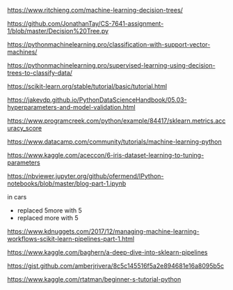 https://www.ritchieng.com/machine-learning-decision-trees/

https://github.com/JonathanTay/CS-7641-assignment-1/blob/master/Decision%20Tree.py

https://pythonmachinelearning.pro/classification-with-support-vector-machines/

https://pythonmachinelearning.pro/supervised-learning-using-decision-trees-to-classify-data/

https://scikit-learn.org/stable/tutorial/basic/tutorial.html

https://jakevdp.github.io/PythonDataScienceHandbook/05.03-hyperparameters-and-model-validation.html

https://www.programcreek.com/python/example/84417/sklearn.metrics.accuracy_score

https://www.datacamp.com/community/tutorials/machine-learning-python

https://www.kaggle.com/aceccon/6-iris-dataset-learning-to-tuning-parameters


https://nbviewer.jupyter.org/github/ofermend/IPython-notebooks/blob/master/blog-part-1.ipynb


in cars
- replaced 5more with 5
- replaced more with 5



https://www.kdnuggets.com/2017/12/managing-machine-learning-workflows-scikit-learn-pipelines-part-1.html

https://www.kaggle.com/baghern/a-deep-dive-into-sklearn-pipelines

https://gist.github.com/amberjrivera/8c5c145516f5a2e894681e16a8095b5c

https://www.kaggle.com/rtatman/beginner-s-tutorial-python

